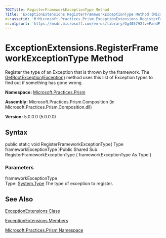 ```yaml
---
TOCTitle: RegisterFrameworkExceptionType Method
Title: 'ExceptionExtensions.RegisterFrameworkExceptionType Method (Microsoft.Practices.Prism)'
ms:assetid: 'M:Microsoft.Practices.Prism.ExceptionExtensions.RegisterFrameworkExceptionType(System.Type)'
ms:mtpsurl: 'https://msdn.microsoft.com/en-us/library/Gg405792(v=PandP.50)'
---
```



# ExceptionExtensions.RegisterFrameworkExceptionType Method

Register the type of an Exception that is thrown by the framework. The [GetRootException(Exception)](https://msdn.microsoft.com/library/microsoft.practices.prism.exceptionextensions.getrootexception(system.exception)) method uses this list of Exception types to find out if something has gone wrong.

**Namespace:** [Microsoft.Practices.Prism](https://msdn.microsoft.com/library/microsoft.practices.prism)
**Assembly:** Microsoft.Practices.Prism.Composition (in Microsoft.Practices.Prism.Composition.dll)

**Version:** 5.0.0.0 (5.0.0.0)

## Syntax

public static void RegisterFrameworkExceptionType( Type frameworkExceptionType )Public Shared Sub RegisterFrameworkExceptionType ( frameworkExceptionType As Type )

### Parameters

frameworkExceptionType  
Type: [System.Type](http://msdn.microsoft.com/en-us/library/42892f65)
The type of exception to register.

## See Also

[ExceptionExtensions Class](https://msdn.microsoft.com/library/microsoft.practices.prism.exceptionextensions)

[ExceptionExtensions Members](https://msdn.microsoft.com/allmembers.t:microsoft.practices.prism.exceptionextensions)

[Microsoft.Practices.Prism Namespace](https://msdn.microsoft.com/library/microsoft.practices.prism)
